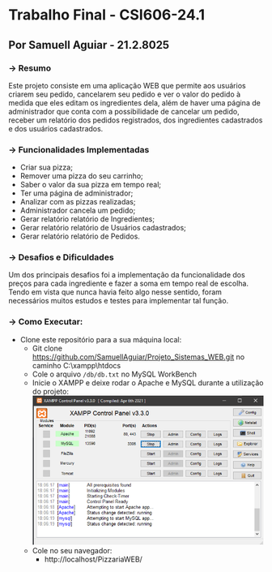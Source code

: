 # Trabalho Final - CSI606-24.1

## Por Samuell Aguiar - 21.2.8025

### -> Resumo

 Este projeto consiste em uma aplicação WEB que permite aos usuários criarem seu pedido, cancelarem seu pedido e ver o valor do pedido à medida que eles editam os ingredientes dela, além de haver uma página de administrador que conta com a possibilidade de cancelar um pedido, receber um relatório dos pedidos registrados, dos ingredientes cadastrados e dos usuários cadastrados.


### -> Funcionalidades Implementadas

- Criar sua pizza;
- Remover uma pizza do seu carrinho;
- Saber o valor da sua pizza em tempo real;
- Ter uma página de administrador;
- Analizar com as pizzas realizadas;
- Administrador cancela um pedido;
- Gerar relatório relatório de Ingredientes;
- Gerar relatório relatório de Usuários cadastrados;
- Gerar relatório relatório de Pedidos.

### -> Desafios e Dificuldades

Um dos principais desafios foi a implementação da funcionalidade dos preços para cada ingrediente e fazer a soma em tempo real de escolha. Tendo em vista que nunca havia feito algo nesse sentido, foram necessários muitos estudos e testes para implementar tal função.

### -> Como Executar:

- Clone este repositório para a sua máquina local:
  - Git clone https://github.com/SamuellAguiar/Projeto_Sistemas_WEB.git no caminho C:\xampp\htdocs
  - Cole o arquivo `/db/db.txt` no MySQL WorkBench
  - Inicie o XAMPP e deixe rodar o Apache e MySQL durante a utilização do projeto:
  ![image](img/302134431-fb9bd604-27e7-4a5b-824b-768bb1d16bc4.png)
  - Cole no seu navegador:
    - http://localhost/PizzariaWEB/
